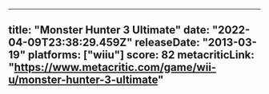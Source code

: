 
---
title: "Monster Hunter 3 Ultimate"
date: "2022-04-09T23:38:29.459Z"
releaseDate: "2013-03-19"
platforms: ["wiiu"]
score: 82
metacriticLink: "https://www.metacritic.com/game/wii-u/monster-hunter-3-ultimate"
---
